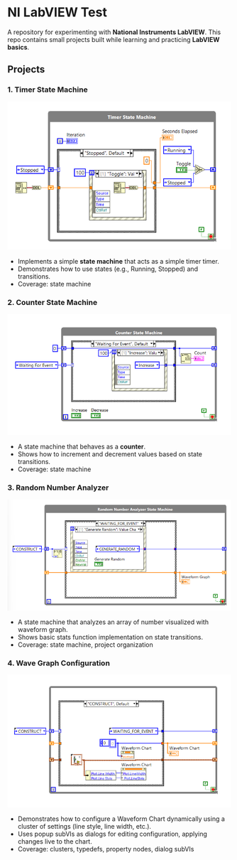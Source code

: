 # NI LabVIEW Test  

A repository for experimenting with **National Instruments LabVIEW**. This repo contains small projects built while learning and practicing **LabVIEW basics**.  

## Projects  

### 1. Timer State Machine
![](./projects/timer-state-machine/Previews/block-diagram.png)  
- Implements a simple **state machine** that acts as a simple timer timer.  
- Demonstrates how to use states (e.g., Running, Stopped) and transitions.
- Coverage: state machine

### 2. Counter State Machine
![](./projects/counter-state-machine/Previews/block-diagram.png)  
- A state machine that behaves as a **counter**.  
- Shows how to increment and decrement values based on state transitions.  
- Coverage: state machine

### 3. Random Number Analyzer
![](./projects/random-number-analyzer/Previews/block-diagram.png)
- A state machine that analyzes an array of number visualized with waveform graph.
- Shows basic stats function implementation on state transitions.
- Coverage: state machine, project organization

### 4. Wave Graph Configuration
![](./projects/wave-graph-config/Previews/block-diagram.png)
- Demonstrates how to configure a Waveform Chart dynamically using a cluster of settings (line style, line width, etc.).
- Uses popup subVIs as dialogs for editing configuration, applying changes live to the chart.
- Coverage: clusters, typedefs, property nodes, dialog subVIs